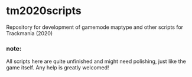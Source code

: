 # tm2020scripts
Repository for development of gamemode maptype and other scripts for Trackmania (2020)


### note:
All scripts here are quite unfinished and might need polishing, just like the game itself. Any help is greatly welcomed!
